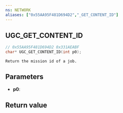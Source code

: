 ```yaml
---
ns: NETWORK
aliases: ["0x55AA95F481D694D2","_GET_CONTENT_ID"]
---
```

## UGC_GET_CONTENT_ID

```c
// 0x55AA95F481D694D2 0x331AEABF
char* UGC_GET_CONTENT_ID(int p0);
```

```
Return the mission id of a job.
```

## Parameters
* **p0**: 

## Return value
